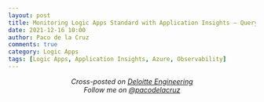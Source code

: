 ```yaml
---
layout: post
title: Monitoring Logic Apps Standard with Application Insights – Querying & Analysing Traces
date: 2021-12-16 10:00
author: Paco de la Cruz
comments: true
category: Logic Apps
tags: [Logic Apps, Application Insights, Azure, Observability]
---
```

<p style="text-align:center;"><span style="font-style:italic;">Cross-posted on </span><a href="https://engineering.deloitte.com.au/articles/author/paco-de-la-cruz"><span style="font-style:italic;">Deloitte Engineering</span></a><br/>
<span style="font-style:italic;">Follow me on </span><a href="https://twitter.com/pacodelacruz"><span style="font-style:italic;">@pacodelacruz</span></a></p>